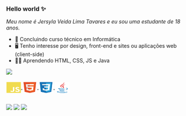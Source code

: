 ### Hello world ✨

*Meu nome é Jersyla Veida Lima Tavares e eu sou uma estudante de 18 anos.*

- 🎒 Concluindo curso técnico em Informática 
- 🖥️ Tenho interesse por design, front-end e sites ou aplicações web (client-side) 
- 👩‍💻 Aprendendo HTML, CSS, JS e Java

  
 <div>
  <a href="https://github.com/v3ida">
  <img height="180em" src="https://github-readme-stats.vercel.app/api?username=v3ida&show_icons=true&theme=onedark&include_all_commits=true&count_private=true"/>
  <!-- <img height="180em" src="https://github-readme-stats.vercel.app/api/top-langs/?username=v3ida&layout=compact&langs_count=7&theme=onedark"/>
    </div> -->  
  <div style="display: inline_block"><br>
  <img align="center" alt="meu-Js" height="30" width="40" src="https://raw.githubusercontent.com/devicons/devicon/master/icons/javascript/javascript-plain.svg">
  <img align="center" alt="meu-HTML" height="30" width="40" src="https://raw.githubusercontent.com/devicons/devicon/master/icons/html5/html5-original.svg">
  <img align="center" alt="meu-CSS" height="30" width="40" src="https://raw.githubusercontent.com/devicons/devicon/master/icons/css3/css3-original.svg">
  <img align="center" alt="meu-Java" height="30" width="40" src="https://raw.githubusercontent.com/devicons/devicon/master/icons/java/java-original.svg">
    <!--  <img align="right" height="180em" alt="meu-gif" src="https://64.media.tumblr.com/ba8c705edd2bed0a28d9458811155d69/tumblr_onxkyoloha1w05w8zo1_500.gifv">  
    </div> -->
  
  ##
  
  <div> 
  <a href = "mailto:jersylaveida@gmail.com"><img src="https://img.shields.io/badge/-Gmail-%23333?style=for-the-badge&logo=gmail&logoColor=white" target="_blank"></a>
  <a href="https://www.linkedin.com/in/veida/" target="_blank"><img src="https://img.shields.io/badge/-LinkedIn-%230077B5?style=for-the-badge&logo=linkedin&logoColor=white" target="_blank"></a> 
   <a href = "https://www.behance.net/veidatavares"><img src="https://img.shields.io/badge/-Behance-blue?style=for-the-badge&logo=behance&logoColor=white" target="_blank"></a>
  
